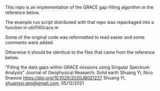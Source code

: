 This repo is an implementation of the GRACE gap-filling algorithm in the reference below. 

The example run script distributed with that repo was repackaged into a function in util/fillGrace.m

Some of the original code was reformatted to read easier and some comments were added.

Otherwise it should be identical to the files that came from the reference below. 

"Filling the data gaps within GRACE missions using Singular Spectrum Analysis"
Journal of Geophysical Research: Solid earth
Shuang Yi, Nico Sneeuw
https://doi.org/10.1029/2020JB021227
Shuang Yi, shuangyi.geo@gmail.com, 05/12/2021